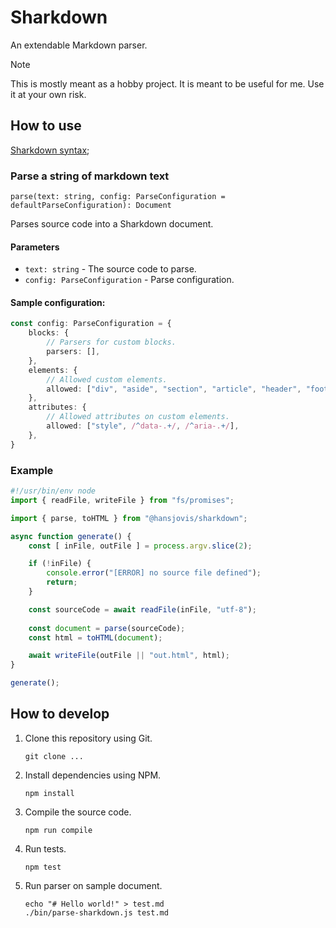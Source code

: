# Sharkdown
An extendable Markdown parser.

> [!NOTE]
> This is mostly meant as a hobby project. It is meant to be useful for me. Use it at your own risk.

## How to use

[Sharkdown syntax](/docs/sharkdown-syntax.md);

### Parse a string of markdown text
```
parse(text: string, config: ParseConfiguration = defaultParseConfiguration): Document
```
Parses source code into a Sharkdown document.

#### Parameters
- `text: string` - The source code to parse.
- `config: ParseConfiguration` - Parse configuration.

#### Sample configuration:
```ts
const config: ParseConfiguration = {
    blocks: {
        // Parsers for custom blocks.
        parsers: [],
    },
    elements: {
        // Allowed custom elements.
        allowed: ["div", "aside", "section", "article", "header", "footer", "nav", "main", "figure", "figcaption"],
    },
    attributes: {
        // Allowed attributes on custom elements.
        allowed: ["style", /^data-.+/, /^aria-.+/],
    },
}
```

### Example
```js
#!/usr/bin/env node
import { readFile, writeFile } from "fs/promises";

import { parse, toHTML } from "@hansjovis/sharkdown";

async function generate() {
    const [ inFile, outFile ] = process.argv.slice(2);

    if (!inFile) {
        console.error("[ERROR] no source file defined");
        return;
    }

    const sourceCode = await readFile(inFile, "utf-8");
    
    const document = parse(sourceCode);
    const html = toHTML(document);

    await writeFile(outFile || "out.html", html);
}

generate();
```

## How to develop
1. Clone this repository using Git.
    ```
    git clone ...
    ```
2. Install dependencies using NPM.
    ```
    npm install
    ```
3. Compile the source code.
    ```
    npm run compile
    ```
4. Run tests.
    ```
    npm test
    ```
5. Run parser on sample document.
    ```
    echo "# Hello world!" > test.md
    ./bin/parse-sharkdown.js test.md
    ```